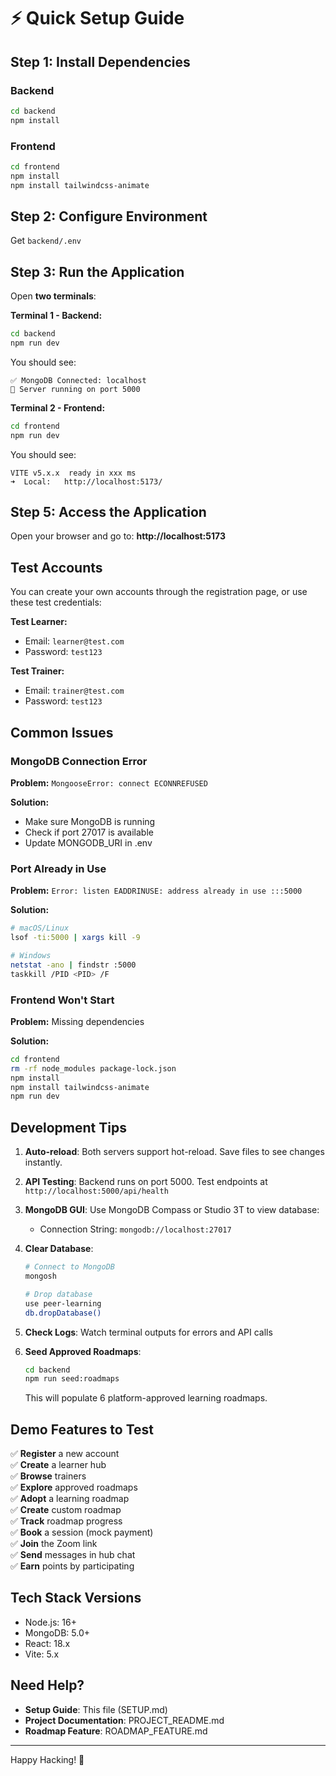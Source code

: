 # ⚡ Quick Setup Guide

## Step 1: Install Dependencies

### Backend
```bash
cd backend
npm install
```

### Frontend
```bash
cd frontend
npm install
npm install tailwindcss-animate
```

## Step 2: Configure Environment

Get `backend/.env`

## Step 3: Run the Application

Open **two terminals**:

**Terminal 1 - Backend:**
```bash
cd backend
npm run dev
```

You should see:
```
✅ MongoDB Connected: localhost
🚀 Server running on port 5000
```

**Terminal 2 - Frontend:**
```bash
cd frontend
npm run dev
```

You should see:
```
VITE v5.x.x  ready in xxx ms
➜  Local:   http://localhost:5173/
```

## Step 5: Access the Application

Open your browser and go to: **http://localhost:5173**

## Test Accounts

You can create your own accounts through the registration page, or use these test credentials:

**Test Learner:**
- Email: `learner@test.com`
- Password: `test123`

**Test Trainer:**
- Email: `trainer@test.com`
- Password: `test123`

## Common Issues

### MongoDB Connection Error
**Problem:** `MongooseError: connect ECONNREFUSED`

**Solution:**
- Make sure MongoDB is running
- Check if port 27017 is available
- Update MONGODB_URI in .env

### Port Already in Use
**Problem:** `Error: listen EADDRINUSE: address already in use :::5000`

**Solution:**
```bash
# macOS/Linux
lsof -ti:5000 | xargs kill -9

# Windows
netstat -ano | findstr :5000
taskkill /PID <PID> /F
```

### Frontend Won't Start
**Problem:** Missing dependencies

**Solution:**
```bash
cd frontend
rm -rf node_modules package-lock.json
npm install
npm install tailwindcss-animate
npm run dev
```

## Development Tips

1. **Auto-reload**: Both servers support hot-reload. Save files to see changes instantly.

2. **API Testing**: Backend runs on port 5000. Test endpoints at `http://localhost:5000/api/health`

3. **MongoDB GUI**: Use MongoDB Compass or Studio 3T to view database:
   - Connection String: `mongodb://localhost:27017`

4. **Clear Database**: 
   ```bash
   # Connect to MongoDB
   mongosh
   
   # Drop database
   use peer-learning
   db.dropDatabase()
   ```

5. **Check Logs**: Watch terminal outputs for errors and API calls

6. **Seed Approved Roadmaps**: 
   ```bash
   cd backend
   npm run seed:roadmaps
   ```
   This will populate 6 platform-approved learning roadmaps.

## Demo Features to Test

✅ **Register** a new account  
✅ **Create** a learner hub  
✅ **Browse** trainers  
✅ **Explore** approved roadmaps  
✅ **Adopt** a learning roadmap  
✅ **Create** custom roadmap  
✅ **Track** roadmap progress  
✅ **Book** a session (mock payment)  
✅ **Join** the Zoom link  
✅ **Send** messages in hub chat  
✅ **Earn** points by participating  

## Tech Stack Versions

- Node.js: 16+
- MongoDB: 5.0+
- React: 18.x
- Vite: 5.x

## Need Help?

- **Setup Guide**: This file (SETUP.md)
- **Project Documentation**: PROJECT_README.md
- **Roadmap Feature**: ROADMAP_FEATURE.md

---

Happy Hacking! 🚀
